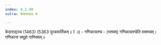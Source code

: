 ```yaml
---
index: 4.2.40
sutra: केदाराद्यञ् च

---
```

केदाराद्यञ्च (1463) (5363 पूरकवार्तिकम्॥ 1 ॥) - गणिकायाश्च - (भाष्यम्) गणिकायाश्चेति वक्तव्यम्। गणिकानां समूहो गाणिक्यम्॥